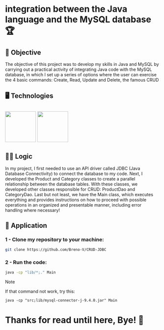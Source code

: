# integration between the Java language and the MySQL database :trophy:
## :rocket: Objective 
The objective of this project was to develop my skills in Java and MySQL by carrying out a practical activity of integrating Java code with the MySQL database, in which I set up a series of options where the user can exercise the 4 basic commands: Create, Read, Update and Delete, the famous CRUD  
## :desktop_computer: Technologies
<img src="https://cdn.jsdelivr.net/gh/devicons/devicon@latest/icons/java/java-original-wordmark.svg" width = "100" height = "100"/> <img src="https://cdn.jsdelivr.net/gh/devicons/devicon@latest/icons/mysql/mysql-original-wordmark.svg" width = "100" height = "100"/>
---
## :male_detective: Logic
In my project, I first needed to use an API driver called JDBC (Java Database Connectivity) to connect the database to my code. Next, I developed the Product and Category classes to create a parallel relationship between the database tables. With these classes, we developed other classes responsible for CRUD: ProductDao and CategoryDao. Last but not least, we have the Main class, which executes everything and provides instructions on how to proceed with possible operations in an organized and presentable manner, including error handling where necessary!  
## :pushpin: Application
### 1 - Clone my repository to your machine:  
```bash copy
git clone https://github.com/Breno-V/CRUD-JDBC
```

### 2 - Run the code: 
```bash copy
java -cp "lib/*;." Main
```  
>[!NOTE]
> If that command not work, try this:
>```copy
>java -cp "src;lib/mysql-connector-j-9.4.0.jar" Main
>```

# Thanks for read until here, Bye! :wave:
